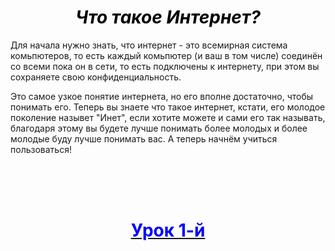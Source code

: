 <!DOCTYPE>
<html lang="ru">
<head>
</head>
  <meta charset="utf-8">
    <meta name="viewport" content="width=device-width, initial-scale=1, shrink-to-fit=no">
<link rel="stylesheet" href="https://maxcdn.bootstrapcdn.com/bootstrap/4.0.0/css/bootstrap.min.css" integrity="sha384-Gn5384xqQ1aoWXA+058RXPxPg6fy4IWvTNh0E263XmFcJlSAwiGgFAW/dAiS6JXm" crossorigin="anonymous">
</head>
<body>
<a id="q1"><h1><strong><em><center><font color="black">Что такое Интернет?</font></center></strong></em></h1></a>
 <p>Для начала нужно знать, что интернет - это всемирная система комьпютеров, то есть каждый комьпютер (и ваш в том числе) соединён со всеми пока он в сети, то есть подключены к интернету, при этом вы сохраняете свою конфиденциальность.</p>
 <p>Это самое узкое понятие интернета, но его вполне достаточно, чтобы понимать его. Теперь вы знаете что такое интернет, кстати, его молодое поколение назывет "Инет", если хотите можете и сами его так называть, благодаря этому вы будете лучше понимать более молодых и более молодые буду лучше понимать вас. А теперь начнём учиться пользоваться!</p>
 </br>
 </br>
 </br>
<a href=file:///C:/Users/popmi/Desktop/web/3-я%20ссылка.html><h1><strong><center><font color="blue">Урок 1-й<font></center></strong></h1></a>

